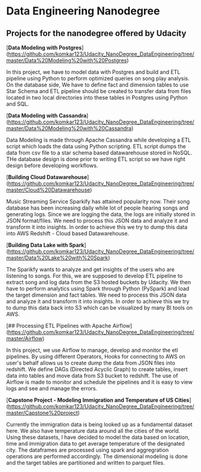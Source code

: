 # Data Engineering Nanodegree

## Projects for the nanodegree offered by Udacity

[**Data Modeling with Postgres**] (https://github.com/komkar123/Udacity_NanoDegree_DataEngineering/tree/master/Data%20Modeling%20with%20Postgres) 

In this project, we have to model data with Postgres and build and ETL pipeline using Python to perform optimized queries on song play analysis. On the database side, We have to define fact and dimension tables to use Star Schema and ETL pipeline should be created to transfer data from files located in two local directories into these tables in Postgres using Python and SQL.

[**Data Modeling with Cassandra**] (https://github.com/komkar123/Udacity_NanoDegree_DataEngineering/tree/master/Data%20Modeling%20with%20Cassandra)

Data Modeling is made through Apache Cassandra while developing a ETL script which loads the data using Python scripting. ETL script dumps the data from csv file to a star schema based datawarehouse stored in NoSQL. THe database design is done prior to writing ETL script so we have right design before developing workflows.

[**Building Cloud Datawarehouse**] (https://github.com/komkar123/Udacity_NanoDegree_DataEngineering/tree/master/Cloud%20Datawarehouse)

Music Streaming Service Sparkify has attained popularity now. Their song database has been increasing daily while lot of people hearing songs and generating logs. Since we are logging the data, the logs are initially stored in JSON format/files. We need to process this JSON data and analyze it and transform it into insights. In order to achieve this we try to dump this data into AWS Redshift - Cloud based Datawarehouse.

[**Building Data Lake with Spark**] (https://github.com/komkar123/Udacity_NanoDegree_DataEngineering/tree/master/Data%20Lake%20with%20Spark)

The Sparikfy wants to analyze and get insights of the users who are listening to songs. For this, we are supposed to develop ETL pipeline to extract song and log data from the S3 hosted buckets by Udacity. We then have to perform analytics using Spark through Python (PySpark) and load the target dimension and fact tables. We need to process this JSON data and analyze it and transform it into insights. In order to achieve this we try to dump this data back into S3 which can be visualized by many BI tools on AWS.

[## Processing ETL Pipelines with Apache Airflow] (https://github.com/komkar123/Udacity_NanoDegree_DataEngineering/tree/master/Airflow)

In this project, we use Airflow to manage, develop and monitor the etl pipelines. By using different Operators, Hooks for connecting to AWS on user's behalf allows us to create dump the data from JSON files into redshift. We define DAGs (Directed Acyclic Graph) to create tables, insert data into tables and move data from S3 bucket to redshift. The use of Airflow is made to monitor and schedule the pipelines and it is easy to view logs and see and manage the errors.

[**Capstone Project - Modeling Immigration and Temperature of US Cities**] (https://github.com/komkar123/Udacity_NanoDegree_DataEngineering/tree/master/Capstone%20project)

Currently the immigration data is being looked up as a fundamental dataset here. We also have temperature data around all the cities of the world. Using these datasets, I have decided to model the data based on location, time and immigration data to get average temperature of the designated city. The dataframes are processed using spark and aggregration operations are performed accordingly. The dimensional modeling is done and the target tables are partitioned and written to parquet files.
